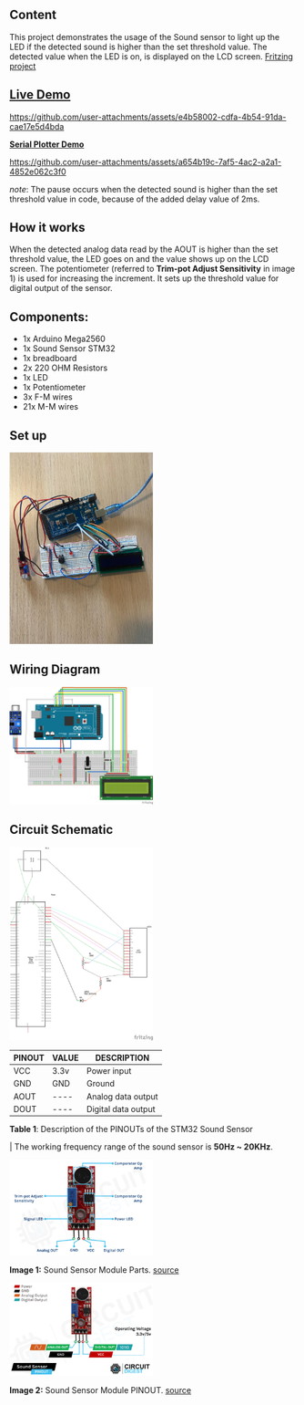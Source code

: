 ## Content
This project demonstrates the usage of the Sound sensor to light up the LED if the detected sound is higher than the set threshold value. The detected value when the LED is on, is displayed on the LCD screen. [Fritzing project](./sound-sensor.fzz)

## [Live Demo](./assets/sound-sensor-video.mp4)

https://github.com/user-attachments/assets/e4b58002-cdfa-4b54-91da-cae17e5d4bda

[**Serial Plotter Demo**](./assets/sound-sensor-serial-plotter.mp4)

https://github.com/user-attachments/assets/a654b19c-7af5-4ac2-a2a1-4852e062c3f0

*note*: The pause occurs when the detected sound is higher than the set threshold value in code, because of the added delay value of 2ms.

## How it works
When the detected analog data read by the AOUT is higher than the set threshold value, the LED goes on and the value shows up on the LCD screen. 
The potentiometer (referred to **Trim-pot Adjust Sensitivity** in image 1) is used for increasing the increment. It sets up the threshold value for digital output of the sensor. 

## Components:
- 1x Arduino Mega2560
- 1x Sound Sensor STM32
- 1x breadboard
- 2x 220 OHM Resistors
- 1x LED
- 1x Potentiometer
- 3x F-M wires
- 21x M-M wires


## Set up
<img src="./assets/setup.jpg" width="50%" hight="50%"> 

## Wiring Diagram
<img src="./assets/sound-sensor_bb.png" width="50%" hight="50%">

## Circuit Schematic
<img src="./assets/sound-sensor_schem.png" width="50%" hight="50%">


</br>

| PINOUT | VALUE |     DESCRIPTION     |
|--------|-------|---------------------| 
| VCC    | 3.3v  |     Power input     |
| GND    |  GND  |       Ground        |
| AOUT   | ----  | Analog data output  |
| DOUT   | ----  | Digital data output |

**Table 1**: Description of the PINOUTs of the STM32 Sound Sensor 

| The working frequency range of the sound sensor is **50Hz ~ 20KHz**.


<img src="./assets/Sound-Sensor-Module-Parts.jpg" width="50%" hight="50%"> 

**Image 1:** Sound Sensor Module Parts. [source](https://circuitdigest.com/microcontroller-projects/interfacing-sound-sensor-with-arduino)
</br>

<img src="./assets/Sound-Sensor-Module-Pinout.jpg" width="50%" hight="50%"> 

**Image 2:** Sound Sensor Module PINOUT. [source](https://circuitdigest.com/microcontroller-projects/interfacing-sound-sensor-with-arduino)
</br>

